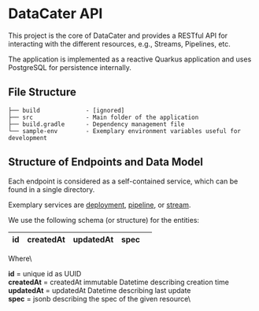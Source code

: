 # DataCater API

This project is the core of DataCater and provides a RESTful API for
interacting with the different resources, e.g., Streams, Pipelines, etc.

The application is implemented as a reactive Quarkus application and uses
PostgreSQL for persistence internally.

## File Structure

    ├── build             - [ignored]
    ├── src               - Main folder of the application
    ├── build.gradle      - Dependency management file
    └── sample-env        - Exemplary environment variables useful for development

## Structure of Endpoints and Data Model

Each endpoint is considered as a self-contained service, which can be found in a
single directory.

Exemplary services are [deployment](https://github.com/DataCater/datacater/tree/main/api/src/main/java/io/datacater/core/deployment), [pipeline](https://github.com/DataCater/datacater/tree/main/api/src/main/java/io/datacater/core/pipeline), or [stream](https://github.com/DataCater/datacater/tree/main/api/src/main/java/io/datacater/core/stream).

We use the following schema (or structure) for the entities:

| id  | createdAt | updatedAt | spec |     |
|-----|-----------|-----------|------|-----|


Where\

**id**         = unique id as UUID\
**createdAt**  = createdAt immutable Datetime describing creation time\
**updatedAt**  = updatedAt Datetime describing last update\
**spec**       = jsonb describing the spec of the given resource\
